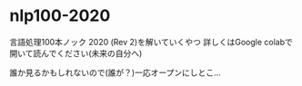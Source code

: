 # nlp100-2020
言語処理100本ノック 2020 (Rev 2)を解いていくやつ
詳しくはGoogle colabで開いて読んでください(未来の自分へ)

誰か見るかもしれないので(誰が？)一応オープンにしとこ…
